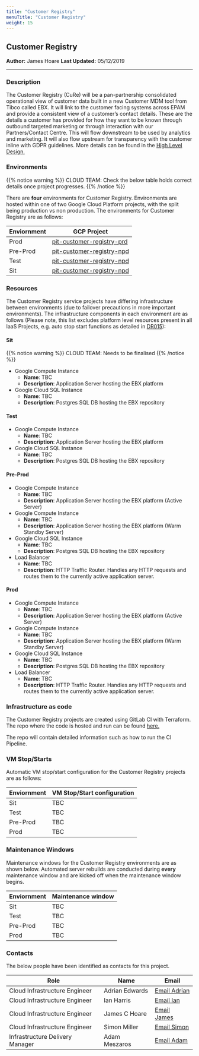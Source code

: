 ```yaml
---
title: "Customer Registry"
menuTitle: "Customer Registry"
weight: 15
---
```


## Customer Registry

**Author:** James Hoare
**Last Updated:** 05/12/2019

---

### Description

The Customer Registry (CuRe) will be a pan-partnership consolidated operational view of customer data built in a new Customer MDM tool from Tibco called EBX. It will link to the customer facing systems across EPAM and provide a consistent view of a customer’s contact details. These are the details a customer has provided for how they want to be known through outbound targeted marketing or through interaction with our Partners/Contact Centre. This will flow downstream to be used by analytics and marketing. It will also flow upstream for transparency with the customer inline with GDPR guidelines. More details can be found in the [High Level Design.](https://docs.google.com/document/d/13TCdzTNWOOlNvKyM6gs62jzFJ5NqQKxYZrT7AK3Fn-0/edit#)

### Environments

{{% notice warning %}}
CLOUD TEAM: Check the below table holds correct details once project progresses.
{{% /notice %}}

There are **four** environments for Customer Registry. Environments are hosted within one of two Google Cloud Platform projects, with the split being production vs non production. The environments for Customer Registry are as follows:

| Enviornment                 | GCP Project                                                                                                    |
| --------------------------- |----------------------------------------------------------------------------------------------------------------|
| Prod                        | [pit-customer-registry-prd](https://console.cloud.google.com/home/dashboard?project=pit-customer-registry-prd) |
| Pre-Prod                    | [pit-customer-registry-npd](https://console.cloud.google.com/home/dashboard?project=pit-customer-registry-npd) |
| Test                        | [pit-customer-registry-npd](https://console.cloud.google.com/home/dashboard?project=pit-customer-registry-npd) |
| Sit                         | [pit-customer-registry-npd](https://console.cloud.google.com/home/dashboard?project=pit-customer-registry-npd) |

### Resources

The Customer Registry service projects have differing infrastructure between environments (due to failover precautions in more important environments). The infrastructure components in each environment are as follows (Please note, this list excludes platform level resources present in all IaaS Projects, e.g. auto stop start functions as detailed in [DR015](../../decision-records/dr015-instance-auto-stop-start/)):

#### Sit

{{% notice warning %}}
CLOUD TEAM: Needs to be finalised
{{% /notice %}}

- Google Compute Instance
  - **Name**: TBC
  - **Description**: Application Server hosting the EBX platform
- Google Cloud SQL Instance
  - **Name**: TBC
  - **Description**: Postgres SQL DB hosting the EBX repository

#### Test

- Google Compute Instance
  - **Name**: TBC
  - **Description**: Application Server hosting the EBX platform
- Google Cloud SQL Instance
  - **Name**: TBC
  - **Description**: Postgres SQL DB hosting the EBX repository

#### Pre-Prod

- Google Compute Instance
  - **Name**: TBC
  - **Description**: Application Server hosting the EBX platform (Active Server)
- Google Compute Instance
  - **Name**: TBC
  - **Description**: Application Server hosting the EBX platform (Warm Standby Server)
- Google Cloud SQL Instance
  - **Name**: TBC
  - **Description**: Postgres SQL DB hosting the EBX repository
- Load Balancer
  - **Name**: TBC
  - **Description**: HTTP Traffic Router. Handles any HTTP requests and routes them to the currently active application server.

#### Prod

- Google Compute Instance
  - **Name**: TBC
  - **Description**: Application Server hosting the EBX platform (Active Server)
- Google Compute Instance
  - **Name**: TBC
  - **Description**: Application Server hosting the EBX platform (Warm Standby Server)
- Google Cloud SQL Instance
  - **Name**: TBC
  - **Description**: Postgres SQL DB hosting the EBX repository
- Load Balancer
  - **Name**: TBC
  - **Description**: HTTP Traffic Router. Handles any HTTP requests and routes them to the currently active application server.

### Infrastructure as code

The Customer Registry projects are created using GitLab CI with Terraform. The repo where the code is hosted and run can be found [here.](https://gitlab.com/Lz-demo-docs/pit_platform/pit-iaas/pit-iaas-customer-registry)

The repo will contain detailed information such as how to run the CI Pipeline.

### VM Stop/Starts

Automatic VM stop/start configuration for the Customer Registry projects are as follows:

| Enviornment                 | VM Stop/Start configuration |
| --------------------------- |-----------------------------|
| Sit                         | TBC                         |
| Test                        | TBC                         |
| Pre-Prod                    | TBC                         |
| Prod                        | TBC                         |

### Maintenance Windows

Maintenance windows for the Customer Registry environments are as shown below. Automated server rebuilds are conducted during **every** maintenance window and are kicked off when the maintenance window begins.

| Enviornment                 | Maintenance window |
| --------------------------- |--------------------|
| Sit                         | TBC                |
| Test                        | TBC                |
| Pre-Prod                    | TBC                |
| Prod                        | TBC                |

### Contacts

The below people have been identified as contacts for this project.

| Role                           | Name          | Email                                             |
|--------------------------------|-------------- |---------------------------------------------------|
|Cloud Infrastructure Engineer   |Adrian Edwards |[Email Adrian](mailto:adrian.edwards@johnlewis.com)|
|Cloud Infrastructure Engineer   |Ian Harris     |[Email Ian](mailto:ian.harris@johnlewis.com)       |
|Cloud Infrastructure Engineer   |James C Hoare  |[Email James](mailto:james.c.hoare@johnlewis.com)  |
|Cloud Infrastructure Engineer   |Simon Miller   |[Email Simon](mailto:simon.miller@johnlewis.com)   |
|Infrastructure Delivery Manager |Adam Meszaros  |[Email Adam](mailto:simon.miller@johnlewis.com)    |
